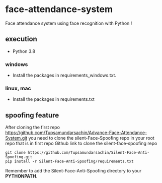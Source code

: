 # face-attendance-system

Face attendance system using face recognition with Python !


## execution

- Python 3.8

### windows

- Install the packages in requirements_windows.txt.

### linux, mac

- Install the packages in requirements.txt

## spoofing feature

After cloning the first repo https://github.com/Tupsamundarsachin/Advance-Face-Attendance-System.git you need to clone the silent-Face-Spoofing repo in your root repo that is in first repo
Github link to clone the silent-face-spoofing repo

    git clone https://github.com/Tupsamundarsachin/Silent-Face-Anti-Spoofing.git
    pip install -r Silent-Face-Anti-Spoofing/requirements.txt

Remember to add the Silent-Face-Anti-Spoofing directory to your **PYTHONPATH**.



